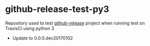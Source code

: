 # github-release-test-py3
Repository used to test [github-release](https://github.com/j0057/github-release) project when running test on TravisCI using python 3
* Update to 0.0.0.dev20170102
